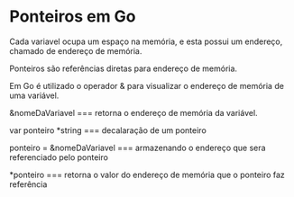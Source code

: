 <h1>Ponteiros em Go</h1>
<p>Cada variavel ocupa um espaço na memória, e esta possui um endereço, chamado de endereço de memória.</p>
<p>Ponteiros são referências diretas para endereço de memória.</p>
<p>Em Go é utilizado o operador & para visualizar o endereço de memória de uma variável.</p>
<p> &nomeDaVariavel ===  retorna o endereço de memória da variável.</p>
<p>var ponteiro *string ===  decalaração de um ponteiro</p>
<p>ponteiro = &nomeDaVariavel === armazenando o endereço que sera referenciado pelo ponteiro</p>
<p> *ponteiro === retorna o valor do endereço de memória que o ponteiro faz referência</p>